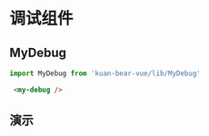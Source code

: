 # 调试组件

## MyDebug
```js
import MyDebug from 'kuan-bear-vue/lib/MyDebug' 
```
```html
 <my-debug />
```

## 演示

<my-debug />

